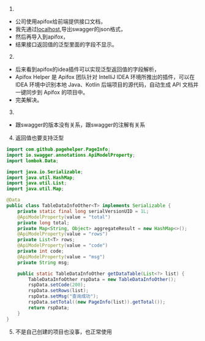 1. 
  -  公司使用apifox给前端提供接口文档，
  -  我先通过[localhost](http://localhost:9604/v2/api-docs),导出swagger的json格式，
  -  然后再导入到apifox，
  -  结果接口返回值的泛型里面的字段不显示。
2. 
-  后来看到apifox的idea插件可以实现泛型返回值的字段解析，
-  Apifox Helper 是 Apifox 团队针对 IntelliJ IDEA 环境所推出的插件，可以在 IDEA 环境中识别本地 Java、Kotlin 后端项目的源代码，自动生成 API 文档并一键同步到 Apifox 的项目中。
-  完美解决。
3. 
-   跟swagger的版本没有关系，跟swagger的注解有关系
4. 返回值也要支持泛型
```java
import com.github.pagehelper.PageInfo;
import io.swagger.annotations.ApiModelProperty;
import lombok.Data;

import java.io.Serializable;
import java.util.HashMap;
import java.util.List;
import java.util.Map;

@Data
public class TableDataInfoOther<T> implements Serializable {
    private static final long serialVersionUID = 1L;
    @ApiModelProperty(value = "total")
    private long total;
    private Map<String, Object> aggregateResult = new HashMap<>();
    @ApiModelProperty(value = "rows")
    private List<T> rows;
    @ApiModelProperty(value = "code")
    private int code;
    @ApiModelProperty(value = "msg")
    private String msg;

    public static TableDataInfoOther getDataTable(List<?> list) {
        TableDataInfoOther rspData = new TableDataInfoOther();
        rspData.setCode(200);
        rspData.setRows(list);
        rspData.setMsg("查询成功");
        rspData.setTotal((new PageInfo(list)).getTotal());
        return rspData;
    }
}
```

5. 不是自己创建的项目也没事，也正常使用